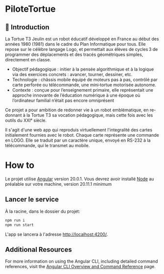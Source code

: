 # PiloteTortue

## 🐢 Introduction

La Tortue T3 Jeulin est un robot éducatif développé en France au début des années 1980 (1981) dans le cadre du Plan Informatique pour tous. Elle repose sur le célèbre langage Logo, et permettait aux élèves de cycles 3 de programmer des déplacements et des tracés géométriques simples, directement en classe.


- Objectif pédagogique : initier à la pensée algorithmique et à la logique via des exercices concrets : avancer, tourner, dessiner, etc.
- Technologie : châssis mobile équipé de moteurs pas à pas, contrôlé par carte perforée ou télécommande, une mini‑tortue motorisée autonome.
- Contexte : conçue pour l’enseignement primaire, elle représentait une approche innovante de l’éducation numérique à une époque où l’ordinateur familial n’était pas encore omniprésent


Ce projet a pour ambition de redonner vie à un robot emblématique, en re-donnant à la Tortue T3 sa vocation pédagogique, mais cette fois avec les outils du XXIᵉ siècle.


Il s'agit d'une web app qui reproduis virtuellement l'integralité des cartes initialement fournies avec le robot. Chaque carte représente une commande en LOGO. Elle se traduit par un caractère unique, envoyé en RS-232 à la télécommande, qui le transmet au mobile.


# How to

Le projet utilise [Angular](https://github.com/angular/angular-cli) version 20.0.1.
Vous devrez avoir installé [Node](https://nodejs.org) au préalable sur votre machine, version 20.11.1 minimum

## Lancer le service

À la racine, dans le dossier du projet:

```bash
npm run i
npm run start
```

L'app se lancera à l'adresse [http://localhost:4200/](http://localhost:4200/). 


## Additional Resources

For more information on using the Angular CLI, including detailed command references, visit the [Angular CLI Overview and Command Reference](https://angular.dev/tools/cli) page.
